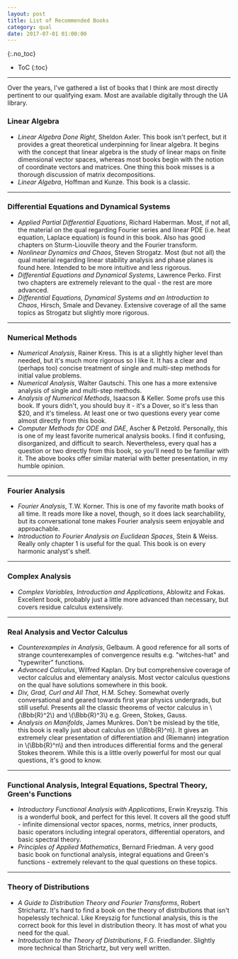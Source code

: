 ```yaml
---
layout: post
title: List of Recommended Books
category: qual
date: 2017-07-01 01:00:00
---
```

{:.no_toc}

* ToC
{:toc}
---
Over the years, I've gathered a list of books that I think are most directly pertinent to our qualifying exam.  Most are available digitally through the UA library.    

<!--more-->

### Linear Algebra

   * *Linear Algebra Done Right*, Sheldon Axler.  This book isn't perfect, but it provides a great theoretical underpinning for linear algebra.  It begins with the concept that linear algebra is the study of linear maps on finite dimensional vector spaces, whereas most books begin with the notion of coordinate vectors and matrices.  One thing this book misses is a thorough discussion of matrix decompositions. 
   * *Linear Algebra*, Hoffman and Kunze.  This book is a classic. 

---

### Differential Equations and Dynamical Systems
* *Applied Partial Differential Equations*, Richard Haberman.  Most, if not all, the material on the qual regarding Fourier series and linear PDE (i.e. heat equation, Laplace equation) is found in this book.  Also has good chapters on Sturm-Liouville theory and the Fourier transform.
* *Nonlinear Dynamics and Chaos*, Steven Strogatz.  Most (but not all) the qual material regarding linear stability analysis and phase planes is found here.  Intended to be more intuitive and less rigorous.
* *Differential Equations and Dynamical Systems*, Lawrence Perko.  First two chapters are extremely relevant to the qual - the rest are more advanced.
* *Differential Equations, Dynamical Systems and an Introduction to Chaos*, Hirsch, Smale and Devaney.  Extensive coverage of all the same topics as Strogatz but slightly more rigorous.

--- 

### Numerical Methods
* *Numerical Analysis*, Rainer Kress.  This is at a slightly higher level than needed, but it's much more rigorous so I like it. It has a clear and (perhaps too) concise treatment of single and multi-step methods for initial value problems.
* *Numerical Analysis*, Walter Gautschi.  This one has a more extensive analysis of single and multi-step methods.
* *Analysis of Numerical Methods*, Isaacson & Keller.  Some profs use this book.  If yours didn't, you should buy it - it's a Dover, so it's less than $20, and it's timeless.  At least one or two questions every year come almost directly from this book.
* *Computer Methods for ODE and DAE*, Ascher & Petzold.  Personally, this is one of my least favorite numerical analysis books.  I find it confusing, disorganized, and difficult to search.  Nevertheless, every qual has a question or two directly from this book, so you'll need to be familiar with it.  The above books offer similar material with better presentation, in my humble opinion. 


--- 

### Fourier Analysis
* *Fourier Analysis*, T.W. Korner.  This is one of my favorite math books of all time.  It reads more like a novel, though, so it does lack searchability, but its conversational tone makes Fourier analysis seem enjoyable and approachable.
* *Introduction to Fourier Analysis on Euclidean Spaces*, Stein & Weiss.  Really only chapter 1 is useful for the qual.  This book is on every harmonic analyst's shelf.  

---

### Complex Analysis
* *Complex Variables, Introduction and Applications*, Ablowitz and Fokas.  Excellent book, probably just a little more advanced than necessary, but covers residue calculus extensively. 

--- 

### Real Analysis and Vector Calculus
* *Counterexamples in Analysis*, Gelbaum.  A good reference for all sorts of strange counterexamples of convergence results e.g. "witches-hat" and "typewriter" functions. 
* *Advanced Calculus*, Wilfred Kaplan.  Dry but comprehensive coverage of vector calculus and elementary analysis.  Most vector calculus questions on the qual have solutions somewhere in this book. 
* *Div, Grad, Curl and All That*, H.M. Schey.  Somewhat overly conversational and geared towards first year physics undergrads, but still useful.  Presents all the classic theorems of vector calculus in \\(\Bbb{R}^2\\) and \\(\Bbb{R}^3\\) e.g. Green, Stokes, Gauss. 
* *Analysis on Manifolds*, James Munkres.  Don't be mislead by the title, this book is really just about calculus on \\(\Bbb{R}^n\\).  It gives an extremely clear presentation of differentiation and (Riemann) integration in \\(\Bbb{R}^n\\) and then introduces differential forms and the general Stokes theorem.  While this is a little overly powerful for most our qual questions, it's good to know.

---

### Functional Analysis, Integral Equations, Spectral Theory, Green's Functions

* *Introductory Functional Analysis with Applications*, Erwin Kreyszig.  This is a wonderful book, and perfect for this level.  It covers all the good stuff - infinite dimensional vector spaces, norms, metrics, inner products, basic operators including integral operators, differential operators, and basic spectral theory.   
* *Principles of Applied Mathematics*, Bernard Friedman.  A very good basic book on functional analysis, integral equations and Green's functions - extremely relevant to the qual questions on these topics. 

--- 

### Theory of Distributions 
* *A Guide to Distribution Theory and Fourier Transforms*, Robert Strichartz.  It's hard to find a book on the theory of distributions that isn't hopelessly technical.  Like Kreyszig for functional analysis, this is the correct book for this level in distribution theory.  It has most of what you need for the qual.
* *Introduction to the Theory of Distributions*, F.G. Friedlander. Slightly more technical than Strichartz, but very well written.
